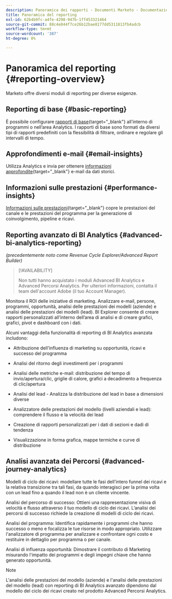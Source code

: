 ```yaml
---
description: Panoramica dei rapporti - Documenti Marketo - Documentazione del prodotto
title: Panoramica del reporting
exl-id: 62b4b9fc-a4fe-4298-947b-1ff453321464
source-git-commit: 88c4e844f7ce26b12bae8177dd5311813fb4adcb
workflow-type: tm+mt
source-wordcount: '387'
ht-degree: 0%

---
```


# Panoramica del reporting {#reporting-overview}

Marketo offre diversi moduli di reporting per diverse esigenze.

## Reporting di base {#basic-reporting}

È possibile configurare [rapporti di base](/help/marketo/product-docs/reporting/basic-reporting/report-types/report-type-overview.md){target="_blank"} all’interno di programmi o nell’area Analytics. I rapporti di base sono formati da diversi tipi di rapporti predefiniti con la flessibilità di filtrare, ordinare e regolare gli intervalli di tempo.

## Approfondimenti e-mail {#email-insights}

Utilizza Analytics e invia per ottenere [informazioni approfondite](/help/marketo/product-docs/reporting/email-insights/email-insights-overview.md){target="_blank"} e-mail da dati storici.

## Informazioni sulle prestazioni {#performance-insights}

[Informazioni sulle prestazioni](/help/marketo/product-docs/reporting/performance-insights/performance-insights-overview.md){target="_blank"} copre le prestazioni del canale e le prestazioni del programma per la generazione di coinvolgimento, pipeline e ricavi.

## Reporting avanzato di BI Analytics {#advanced-bi-analytics-reporting}

_(precedentemente noto come Revenue Cycle Explorer/Advanced Report Builder)_

>[!AVAILABILITY]
>
>Non tutti hanno acquistato i moduli Advanced BI Analytics e Advanced Percorsi Analytics. Per ulteriori informazioni, contatta il team dell&#39;account Adobe (il tuo Account Manager).

Monitora il ROI delle iniziative di marketing. Analizzare e-mail, persone, programmi, opportunità, analisi delle prestazioni dei modelli (aziende) e analisi delle prestazioni dei modelli (lead). BI Explorer consente di creare rapporti personalizzati all’interno dell’area di analisi e di creare grafici, grafici, pivot e dashboard con i dati.

Alcuni vantaggi della funzionalità di reporting di BI Analytics avanzata includono:

* Attribuzione dell’influenza di marketing su opportunità, ricavi e successo del programma

* Analisi del ritorno degli investimenti per i programmi

* Analisi delle metriche e-mail: distribuzione del tempo di invio/apertura/clic, griglie di calore, grafici a decadimento a frequenza di clic/apertura

* Analisi del lead - Analizza la distribuzione del lead in base a dimensioni diverse

* Analizzatore delle prestazioni del modello (livelli aziendali e lead): comprendere il flusso e la velocità dei lead

* Creazione di rapporti personalizzati per i dati di sezioni e dadi di tendenza

* Visualizzazione in forma grafica, mappe termiche e curve di distribuzione

## Analisi avanzata dei Percorsi {#advanced-journey-analytics}

Modelli di ciclo dei ricavi: modellare tutte le fasi dell’intero funnel dei ricavi e la relativa transizione tra tali fasi, da quando interagisci per la prima volta con un lead fino a quando il lead non è un cliente vincente.

Analisi del percorso di successo: Ottieni una rappresentazione visiva di velocità e flusso attraverso il tuo modello di ciclo dei ricavi. L’analisi dei percorsi di successo richiede la creazione di modelli di ciclo dei ricavi.

Analisi del programma: Identifica rapidamente i programmi che hanno successo o meno e focalizza le tue risorse in modo appropriato. Utilizzare l&#39;analizzatore di programma per analizzare e confrontare ogni costo e restituire in dettaglio per programma o per canale.

Analisi di influenza opportunità: Dimostrare il contributo di Marketing misurando l&#39;impatto dei programmi e degli impegni chiave che hanno generato opportunità.

>[!NOTE]
>
>L&#39;analisi delle prestazioni del modello (aziende) e l&#39;analisi delle prestazioni del modello (lead) con reporting di BI Analytics avanzato dipendono dal modello del ciclo dei ricavi creato nel prodotto Advanced Percorsi Analytics.
